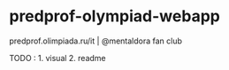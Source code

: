 # predprof-olympiad-webapp
predprof.olimpiada.ru/it | @mentaldora fan club

TODO :  1. visual
        2. readme
